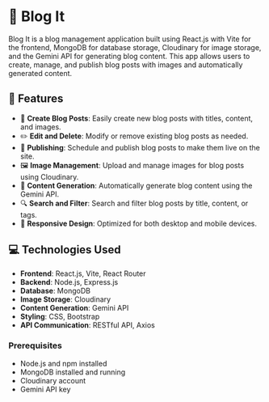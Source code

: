 # 📝 Blog It

Blog It is a blog management application built using React.js with Vite for the frontend, MongoDB for database storage, Cloudinary for image storage, and the Gemini API for generating blog content. This app allows users to create, manage, and publish blog posts with images and automatically generated content.

## 🌟 Features

- 📝 **Create Blog Posts**: Easily create new blog posts with titles, content, and images.
- ✏️ **Edit and Delete**: Modify or remove existing blog posts as needed.
- 📅 **Publishing**: Schedule and publish blog posts to make them live on the site.
- 🖼️ **Image Management**: Upload and manage images for blog posts using Cloudinary.
- 🤖 **Content Generation**: Automatically generate blog content using the Gemini API.
- 🔍 **Search and Filter**: Search and filter blog posts by title, content, or tags.
- 📱 **Responsive Design**: Optimized for both desktop and mobile devices.

## 💻 Technologies Used

- **Frontend**: React.js, Vite, React Router
- **Backend**: Node.js, Express.js
- **Database**: MongoDB
- **Image Storage**: Cloudinary
- **Content Generation**: Gemini API
- **Styling**: CSS, Bootstrap
- **API Communication**: RESTful API, Axios

### Prerequisites

- Node.js and npm installed
- MongoDB installed and running
- Cloudinary account
- Gemini API key

